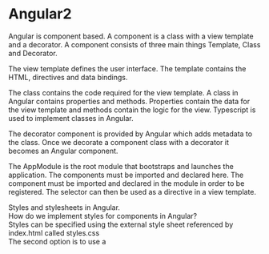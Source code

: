 # Angular2

Angular is component based. 
A component is a class with a view template and a decorator. A component consists of three main things Template, Class and Decorator.

The view template defines the user interface. The template contains the HTML, directives and data bindings.

The class contains the code required for the view template. A class in Angular contains properties and methods. Properties contain the data for the view template and methods contain the logic for the view.
Typescript is used to implement classes in Angular. 

The decorator component is provided by Angular which adds metadata to the class. Once we decorate a component class with a decorator it becomes an Angular component.

The AppModule is the root module that bootstraps and launches the application. The components must be imported and declared here.
The component must be imported and declared in the module in order to be registered. The selector can then be used as a directive in a view template.

Styles and stylesheets in Angular.<br/>
How do we implement styles for components in Angular?<br/>
Styles can be specified using the external style sheet referenced by index.html called styles.css<br/>
The second option is to use a <style> tag in the view template of the component.<br/>
The third option is to use the @Component decorator styles or stylesUrls property of the component.<br/>
With the styles attribute you specify an array of styles.<br/>
The stylesUrls property which uses an array of urls, allows us to reference an external style sheets for the component view template.<br/>



